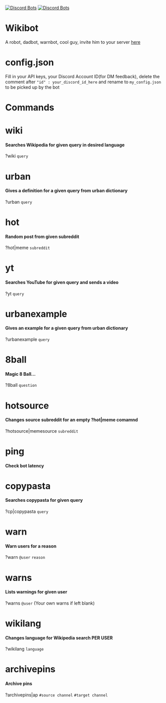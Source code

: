 [![Discord Bots](https://top.gg/api/widget/status/720738328714018816.svg)](https://top.gg/bot/720738328714018816) [![Discord Bots](https://top.gg/api/widget/servers/720738328714018816.svg?noavatar=true)](https://top.gg/bot/720738328714018816)

# Wikibot
A robot, dadbot, warnbot, cool guy, invite him to your server [here](https://top.gg/bot/720738328714018816/invite "Invite WikiBot")

# config.json
Fill in your API keys, your Discord Account ID(for DM feedback), delete the comment after `"id" : your_discord_id_here` and rename to `my_config.json` to be picked up by the bot

# **Commands**

  # wiki
  
  #### Searches Wikipedia for given query in desired language
  
  ?wiki `query`
  
  
  
  # urban
  
  #### Gives a definition for a given query from urban dictionary
  
  ?urban `query`
  
  
  
  # hot
  
  #### Random post from given subreddit
  
  ?hot|meme `subreddit`
  
  
  
  # yt
  
  #### Searches YouTube for given query and sends a video
  
  ?yt `query`
  
  
  
  # urbanexample
  
  #### Gives an example for a given query from urban dictionary
  
  ?urbanexample `query`
  
  
  
  # 8ball
  
  #### Magic 8 Ball...
  
  ?8ball `question`
  
  
  
  # hotsource
  
  #### Changes source subreddit for an empty ?hot|meme comamnd
  
  ?hotsource|memesource `subreddit`
  
  
  
  # ping
  
  #### Check bot latency
  
  
  
  # copypasta
  
  #### Searches copypasta for given query
  
  ?cp|copypasta `query`
  
  
  
  # warn
  
  #### Warn users for a reason
  
  ?warn `@user` `reason`
  
  
  
  # warns
  
  #### Lists warnings for given user
  
  ?warns `@user` (Your own warns if left blank)
  
  
  
  # wikilang
  
  #### Changes language for Wikipedia search PER USER
  
  ?wikilang `language`
  
  
  
  # archivepins
  
  #### Archive pins
  
  ?archivepins|ap `#source channel` `#target channel`

